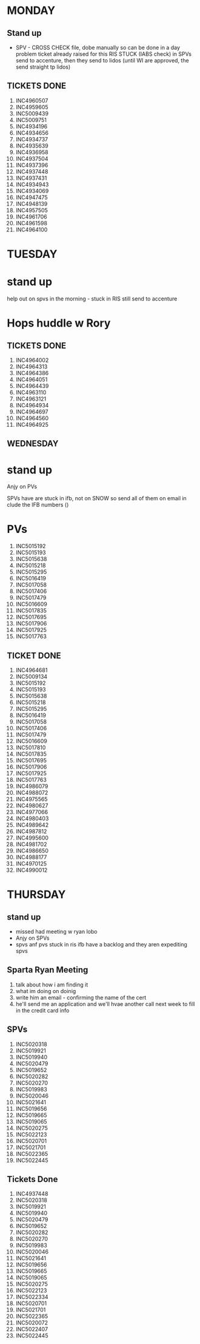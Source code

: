 
# MONDAY 

## Stand up
- SPV - CROSS CHECK file, dobe manually so can be done in a day
problem ticket already raised for this RIS STUCK (IABS check) in SPVs
send to accenture, then they send to lidos (until WI are approved, the send straight tp lidos) 

## TICKETS DONE
1. INC4960507
2. INC4959605
3. INC5009439
4. INC5009751
5. INC4934196
6. INC4934656
7. INC4934737
8. INC4935639
9. INC4936958
10. INC4937504
11. INC4937396
12. INC4937448
13. INC4937431
14. INC4934943
15. INC4934069
16. INC4947475
17. INC4948139
18. INC4957505
19. INC4961706
20. INC4961598
21. INC4964100

# TUESDAY 

# stand up 
help out on spvs in the morning - stuck in RIS still send to accenture

# Hops huddle w Rory

## TICKETS DONE
1. INC4964002
2. INC4964313
3. INC4964386
4. INC4964051
5. INC4964439
6. INC4963110
7. INC4963121
8. INC4964934
9. INC4964697
10. INC4964560
11. INC4964925


## WEDNESDAY 

# stand up
Anjy on PVs 

SPVs have are stuck in ifb, not on SNOW so send all of them on email
in clude the IFB numbers ()

# PVs 
1. INC5015192
2. INC5015193
3. INC5015638
4. INC5015218
5. INC5015295
6. INC5016419
7. INC5017058
8. INC5017406
9. INC5017479
10. INC5016609
11. INC5017835
12. INC5017695
13. INC5017906
14. INC5017925
15. INC5017763


## TICKET DONE 
1. INC4964681
2. INC5009134
3. INC5015192
4. INC5015193
5. INC5015638
6. INC5015218
7. INC5015295
8. INC5016419
9. INC5017058
10. INC5017406
11. INC5017479
12. INC5016609
13. INC5017810
14. INC5017835
15. INC5017695
16. INC5017906
17. INC5017925
18. INC5017763
19. INC4986079
20. INC4988072
21. INC4975565
22. INC4980627
23. INC4977066
24. INC4980403
25. INC4989642
26. INC4987812
27. INC4995600
28. INC4981702
29. INC4986650
30. INC4988177
31. INC4970125
32. INC4990012

# THURSDAY 

## stand up 
- missed had meeting w ryan lobo
- Anjy on SPVs
- spvs anf pvs stuck in ris ifb have a backlog and they aren expediting spvs 

## Sparta Ryan Meeting
1. talk about how i am finding it 
2. what im doing on doinig 
3. write him an email - confirming the name of the cert 
4. he'll send me an application and we'll hvae another call next week to fill in the credit card info

## SPVs 
1. INC5020318
2. INC5019921
3. INC5019940
4. INC5020479
5. INC5019652
6. INC5020282
7. INC5020270
8. INC5019983
9. INC5020046
10. INC5021641
11. INC5019656
12. INC5019665
13. INC5019065
14. INC5020275
15. INC5022123
16. INC5020701
17. INC5021701
18. INC5022365
19. INC5022445

## Tickets Done
1. INC4937448
2. INC5020318
3. INC5019921
4. INC5019940
5. INC5020479
6. INC5019652
7. INC5020282
8. INC5020270
9. INC5019983
10. INC5020046
11. INC5021641
12. INC5019656
13. INC5019665
14. INC5019065
15. INC5020275
16. INC5022123
17. INC5022334
18. INC5020701
19. INC5021701
20. INC5022365
21. INC5020072
22. INC5022407
23. INC5022445




